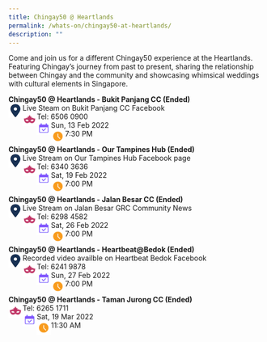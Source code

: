 ```yaml
---
title: Chingay50 @ Heartlands
permalink: /whats-on/chingay50-at-heartlands/
description: ""
---
```


Come and join us for a different Chingay50 experience at the Heartlands. Featuring Chingay’s journey from past to present, sharing the relationship between Chingay and the community and showcasing whimsical weddings with cultural elements in Singapore.

**Chingay50 @ Heartlands - Bukit Panjang CC (Ended)**<br>
<img src="/images/Heartlands/Pin.png" style="float:left; width:28px;height:28px"/>
Live Steam on Bukit Panjang CC Facebook<br>
<img src="/images/Heartlands/Tel.png" style="float:left; width:28px;height:28px"/>
Tel: 6506 0900<br>
<img src="/images/Heartlands/Cal.png" style="float:left; width:28px;height:28px"/>Sun, 13 Feb 2022<br>
<img src="/images/Heartlands/Clock.png" style="float:left; width:28px;height:28px"/>7:30 PM

**Chingay50 @ Heartlands - Our Tampines Hub (Ended)**<br>
<img src="/images/Heartlands/Pin.png" style="float:left; width:28px;height:28px"/>Live Stream on Our Tampines Hub Facebook page<br>
<img src="/images/Heartlands/Tel.png" style="float:left; width:28px;height:28px"/>Tel: 6340 3636<br>
<img src="/images/Heartlands/Cal.png" style="float:left; width:28px;height:28px"/>Sat, 19 Feb 2022<br>
<img src="/images/Heartlands/Clock.png" style="float:left; width:28px;height:28px"/>7:00 PM

**Chingay50 @ Heartlands - Jalan Besar CC (Ended)**<br>
<img src="/images/Heartlands/Pin.png" style="float:left; width:28px;height:28px"/>Live Stream on Jalan Besar GRC Community News<br>
<img src="/images/Heartlands/Tel.png" style="float:left; width:28px;height:28px"/>Tel: 6298 4582<br>
<img src="/images/Heartlands/Cal.png" style="float:left; width:28px;height:28px"/>Sat, 26 Feb 2022<br>
<img src="/images/Heartlands/Clock.png" style="float:left; width:28px;height:28px"/>7:00 PM

**Chingay50 @ Heartlands - Heartbeat@Bedok (Ended)**<br>
<img src="/images/Heartlands/Pin.png" style="float:left; width:28px;height:28px"/>Recorded video availble on Heartbeat Bedok Facebook <br>
<img src="/images/Heartlands/Tel.png" style="float:left; width:28px;height:28px"/>Tel: 6241 9878<br>
<img src="/images/Heartlands/Cal.png" style="float:left; width:28px;height:28px"/>Sun, 27 Feb 2022<br>
<img src="/images/Heartlands/Clock.png" style="float:left; width:28px;height:28px"/>7:00 PM

**Chingay50 @ Heartlands - Taman Jurong CC (Ended)**<br>
<img src="/images/Heartlands/Tel.png" style="float:left; width:28px;height:28px"/>Tel: 6265 1711<br>
<img src="/images/Heartlands/Cal.png" style="float:left; width:28px;height:28px"/>Sat, 19 Mar 2022<br>
<img src="/images/Heartlands/Clock.png" style="float:left; width:28px;height:28px"/>11:30 AM